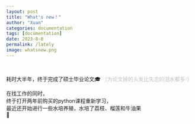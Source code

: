 ```yaml
---
layout: post
title: "What's new！"
author: "Xuan"
categories: documentation
tags: [documentation]
date: 2023-8-8
permalink: /lately
image: whatsnew.png
---
```


<style>
  pre {
    background-color: white; /* 将背景色设置为白色 */
  }
</style>
<br>

耗时大半年，终于完成了硕士毕业论文🎓
<span style="color: silver;">（为论文掉的头发比失恋的泪水都多💧）</span><br>

在找工作的同时，<br>
终于打开两年前购买的python课程重新学习，<br>
最近还开始进行一些水培养殖，水培了荔枝、榴莲和牛油果<br>
 🌱<br><br>
